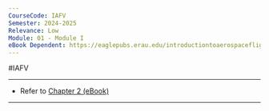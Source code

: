 ```yaml
---
CourseCode: IAFV
Semester: 2024-2025
Relevance: Low
Module: 01 - Module I
eBook Dependent: https://eaglepubs.erau.edu/introductiontoaerospaceflightvehicles/chapter/history-of-aircraft-and-aviation/
---
```

#IAFV 

---
- Refer to [Chapter 2 (eBook)](https://eaglepubs.erau.edu/introductiontoaerospaceflightvehicles/chapter/history-of-aircraft-and-aviation/)
---
